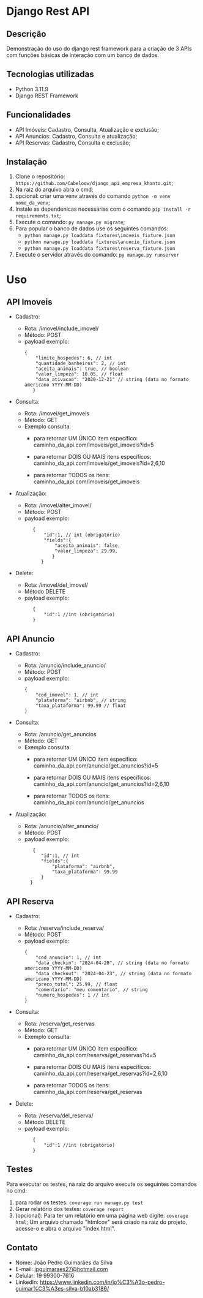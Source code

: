 # Django Rest API

## Descrição

Demonstração do uso do django rest framework para a criação de 3 APIs com funções básicas de interação com um banco de dados.

## Tecnologias utilizadas

- Python 3.11.9
- Django REST Framework

## Funcionalidades

- API Imóveis: Cadastro, Consulta, Atualização e exclusão;
- API Anuncios: Cadastro, Consulta e atualização;
- API Reservas: Cadastro, Consulta e exclusão;

## Instalação

1. Clone o repositório: `https://github.com/Cabeloow/django_api_empresa_khanto.git`;
2. Na raiz do arquivo abra o cmd;
3. opcional: criar uma venv através do comando `python -m venv nome_da_venv`;
4. Instale as dependenicas necessárias com o comando `pip install -r requirements.txt`;
5. Execute o comando: `py manage.py migrate`;
6. Para popular o banco de dados use os seguintes comandos:
   - `python manage.py loaddata fixtures\imoveis_fixture.json`
   - `python manage.py loaddata fixtures\anuncio_fixture.json`
   - `python manage.py loaddata fixtures\reserva_fixture.json`
7. Execute o servidor através do comando: `py manage.py runserver`

# Uso

## API Imoveis

- Cadastro:
   - Rota: /imovel/include_imovel/
   - Método: POST
   - payload exemplo:
        ```
        {
            "limite_hospedes": 6, // int
            "quantidade_banheiros": 2, // int
            "aceita_animais": true, // boolean
            "valor_limpeza": 10.05, // float
            "data_ativacao": "2020-12-21" // string (data no formato americano YYYY-MM-DD)
           }
- Consulta:
   - Rota: /imovel/get_imoveis
   - Método: GET
   - Exemplo consulta:
        - para retornar UM ÚNICO item específico:
            caminho_da_api.com/imoveis/get_imoveis?id=5
 
        - para retornar DOIS OU MAIS itens específicos:
            caminho_da_api.com/imoveis/get_imoveis?id=2,6,10

        - para retornar TODOS os itens:
            caminho_da_api.com/imoveis/get_imoveis


- Atualização:
   - Rota: /imovel/alter_imovel/
   - Método: POST
   - payload exemplo:
     ```
        {
            "id":1, // int (obrigatório)
            "fields":{
                "aceita_animais": false,
                "valor_limpeza": 29.99,
               }
           }
- Delete:
   - Rota: /imovel/del_imovel/  
   - Método DELETE
   - payload exemplo:
     ```
        {
            "id":1 //int (obrigatório)
        }
## API Anuncio

- Cadastro:
   - Rota: /anuncio/include_anuncio/
   - Método: POST
   - payload exemplo:
        ```
        {
            "cod_imovel": 1, // int
            "plataforma": "airbnb", // string
            "taxa_plataforma": 99.99 // float
        }
- Consulta:
   - Rota: /anuncio/get_anuncios
   - Método: GET
   - Exemplo consulta:
        - para retornar UM ÚNICO item específico:
            caminho_da_api.com/anuncio/get_anuncios?id=5
 
        - para retornar DOIS OU MAIS itens específicos:
            caminho_da_api.com/anuncio/get_anuncios?id=2,6,10

        - para retornar TODOS os itens:
            caminho_da_api.com/anuncio/get_anuncios


- Atualização:
   - Rota: /anuncio/alter_anuncio/
   - Método: POST
   - payload exemplo:
     ```
        {
           "id":1, // int
           "fields":{
               "plataforma": "airbnb",
               "taxa_plataforma": 99.99
           }
       }
## API Reserva

- Cadastro:
   - Rota: /reserva/include_reserva/
   - Método: POST
   - payload exemplo:
        ```
        {
            "cod_anuncio": 1, // int
            "data_checkin": "2024-04-20", // string (data no formato americano YYYY-MM-DD)
            "data_checkout": "2024-04-23", // string (data no formato americano YYYY-MM-DD)
            "preco_total": 25.99, // float
            "comentario": "meu comentario", // string
            "numero_hospedes": 1 // int
        }
- Consulta:
   - Rota: /reserva/get_reservas
   - Método: GET
   - Exemplo consulta:
        - para retornar UM ÚNICO item específico:
            caminho_da_api.com/reserva/get_reservas?id=5
 
        - para retornar DOIS OU MAIS itens específicos:
            caminho_da_api.com/reserva/get_reservas?id=2,6,10

        - para retornar TODOS os itens:
            caminho_da_api.com/reserva/get_reservas

- Delete:
   - Rota: /reserva/del_reserva/  
   - Método DELETE
   - payload exemplo:
     ```
        {
            "id":1 //int (obrigatório)
        }
## Testes

Para executar os testes, na raiz do arquivo execute os seguintes comandos no cmd:
1. para rodar os testes: `coverage run manage.py test`
2. Gerar relatório dos testes: `coverage report`
3. (opcional): Para ter um relatório em uma página web digite: `coverage html`;
   Um arquivo chamado "htmlcov" será criado na raiz do projeto, acesse-o e abra o arquivo "index.html".
   

## Contato

- Nome: João Pedro Guimarães da Silva
- E-mail: jpguimaraes27@hotmail.com
- Celular: 19 99300-7616
- LinkedIn: https://www.linkedin.com/in/jo%C3%A3o-pedro-guimar%C3%A3es-silva-b10ab3186/

